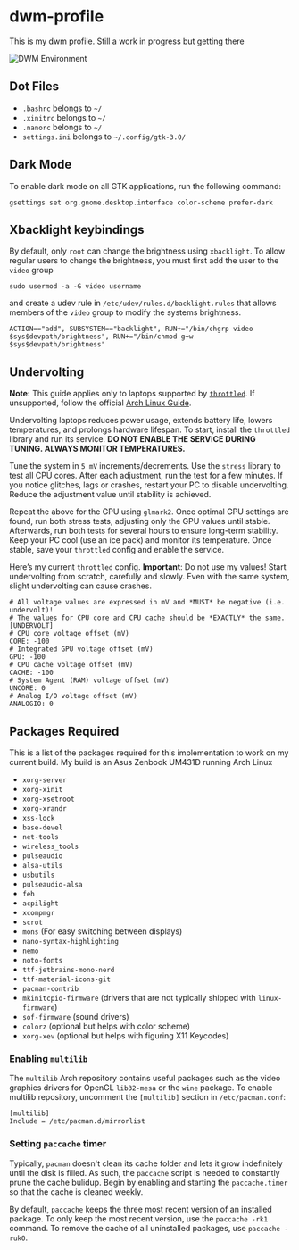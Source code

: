 # dwm-profile

This is my dwm profile. Still a work in progress but getting there

![DWM Environment](https://github.com/TaqieldinHamoda/dwm-profile/blob/main/Preview.png "A Preview of my DWM Environment")

## Dot Files
- `.bashrc` belongs to `~/`
- `.xinitrc` belongs to `~/`
- `.nanorc` belongs to `~/`
- `settings.ini` belongs to `~/.config/gtk-3.0/`

## Dark Mode
To enable dark mode on all GTK applications, run the following command:

```
gsettings set org.gnome.desktop.interface color-scheme prefer-dark
```

## Xbacklight keybindings
By default, only `root` can change the brightness using `xbacklight`. To allow regular users to change the brightness, you must first add the user to the `video` group

```
sudo usermod -a -G video username
```

and create a udev rule in `/etc/udev/rules.d/backlight.rules` that allows members of the `video` group to modify the systems brightness.

```
ACTION=="add", SUBSYSTEM=="backlight", RUN+="/bin/chgrp video $sys$devpath/brightness", RUN+="/bin/chmod g+w $sys$devpath/brightness"
```

## Undervolting
**Note:** This guide applies only to laptops supported by [`throttled`](https://github.com/erpalma/throttled). If unsupported, follow the official [Arch Linux Guide](https://wiki.archlinux.org/title/Undervolting_CPU).

Undervolting laptops reduces power usage, extends battery life, lowers temperatures, and prolongs hardware lifespan. To start, install the `throttled` library and run its service. **DO NOT ENABLE THE SERVICE DURING TUNING. ALWAYS MONITOR TEMPERATURES.**

Tune the system in `5 mV` increments/decrements. Use the `stress` library to test all CPU cores. After each adjustment, run the test for a few minutes. If you notice glitches, lags or crashes, restart your PC to disable undervolting. Reduce the adjustment value until stability is achieved.

Repeat the above for the GPU using `glmark2`. Once optimal GPU settings are found, run both stress tests, adjusting only the GPU values until stable. Afterwards, run both tests for several hours to ensure long-term stability. Keep your PC cool (use an ice pack) and monitor its temperature. Once stable, save your `throttled` config and enable the service.

Here’s my current `throttled` config. **Important**: Do not use my values! Start undervolting from scratch, carefully and slowly. Even with the same system, slight undervolting can cause crashes.

```
# All voltage values are expressed in mV and *MUST* be negative (i.e. undervolt)!
# The values for CPU core and CPU cache should be *EXACTLY* the same.
[UNDERVOLT]
# CPU core voltage offset (mV)
CORE: -100
# Integrated GPU voltage offset (mV)
GPU: -100
# CPU cache voltage offset (mV)
CACHE: -100
# System Agent (RAM) voltage offset (mV)
UNCORE: 0
# Analog I/O voltage offset (mV)
ANALOGIO: 0
```

## Packages Required

This is a list of the packages required for this implementation to work on my current build.
My build is an Asus Zenbook UM431D running Arch Linux

- `xorg-server`
- `xorg-xinit`
- `xorg-xsetroot`
- `xorg-xrandr`
- `xss-lock`
- `base-devel`
- `net-tools`
- `wireless_tools`
- `pulseaudio`
- `alsa-utils`
- `usbutils`
- `pulseaudio-alsa`
- `feh`
- `acpilight`
- `xcompmgr`
- `scrot`
- `mons` (For easy switching between displays)
- `nano-syntax-highlighting`
- `nemo`
- `noto-fonts`
- `ttf-jetbrains-mono-nerd`
- `ttf-material-icons-git`
- `pacman-contrib`
- `mkinitcpio-firmware` (drivers that are not typically shipped with `linux-firmware`)
- `sof-firmware` (sound drivers)
- `colorz` (optional but helps with color scheme)
- `xorg-xev` (optional but helps with figuring X11 Keycodes)

### Enabling `multilib`
The `multilib` Arch repository contains useful packages such as the video graphics drivers for OpenGL `lib32-mesa` or the `wine` package. To enable multilib repository, uncomment the `[multilib]` section in `/etc/pacman.conf`: 

```
[multilib]
Include = /etc/pacman.d/mirrorlist
```

### Setting `paccache` timer
Typically, `pacman` doesn't clean its cache folder and lets it grow indefinitely until the disk is filled. As such, the `paccache` script is needed to constantly prune the cache bulidup. Begin by enabling and starting the `paccache.timer` so that the cache is cleaned weekly.

By default, `paccache` keeps the three most recent version of an installed package. To only keep the most recent version, use the `paccache -rk1` command. To remove the cache of all uninstalled packages, use `paccache -ruk0`.

